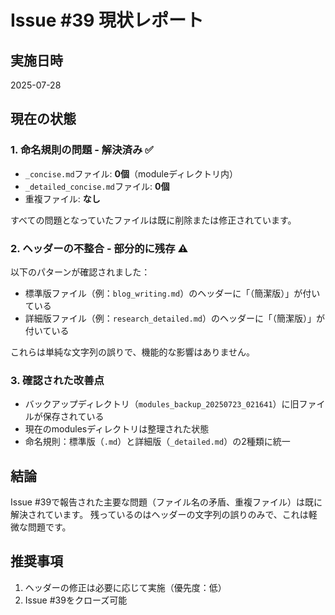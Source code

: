 # Issue #39 現状レポート

## 実施日時
2025-07-28

## 現在の状態

### 1. 命名規則の問題 - 解決済み ✅
- `_concise.md`ファイル: **0個**（moduleディレクトリ内）
- `_detailed_concise.md`ファイル: **0個**
- 重複ファイル: **なし**

すべての問題となっていたファイルは既に削除または修正されています。

### 2. ヘッダーの不整合 - 部分的に残存 ⚠️
以下のパターンが確認されました：
- 標準版ファイル（例：`blog_writing.md`）のヘッダーに「（簡潔版）」が付いている
- 詳細版ファイル（例：`research_detailed.md`）のヘッダーに「（簡潔版）」が付いている

これらは単純な文字列の誤りで、機能的な影響はありません。

### 3. 確認された改善点
- バックアップディレクトリ（`modules_backup_20250723_021641`）に旧ファイルが保存されている
- 現在のmodulesディレクトリは整理された状態
- 命名規則：標準版（`.md`）と詳細版（`_detailed.md`）の2種類に統一

## 結論
Issue #39で報告された主要な問題（ファイル名の矛盾、重複ファイル）は既に解決されています。
残っているのはヘッダーの文字列の誤りのみで、これは軽微な問題です。

## 推奨事項
1. ヘッダーの修正は必要に応じて実施（優先度：低）
2. Issue #39をクローズ可能
